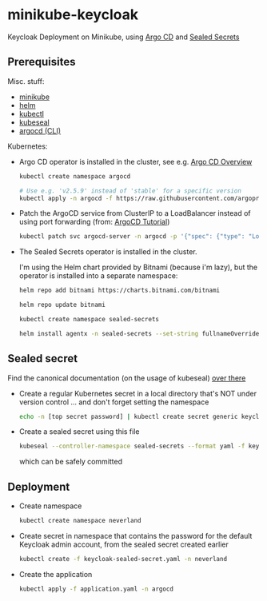 # minikube-keycloak

Keycloak Deployment on Minikube, using [Argo CD](https://argoproj.github.io/cd/) and [Sealed Secrets](https://github.com/bitnami-labs/sealed-secrets)

## Prerequisites

Misc. stuff:
- [minikube](https://minikube.sigs.k8s.io/docs/)
- [helm](https://helm.sh/)
- [kubectl](https://kubernetes.io/de/docs/tasks/tools/install-kubectl/)
- [kubeseal](https://github.com/bitnami-labs/sealed-secrets)
- [argocd (CLI)](https://argo-cd.readthedocs.io/en/stable/cli_installation/)

Kubernetes:
- Argo CD operator is installed in the cluster, see e.g. [Argo CD Overview](https://kubebyexample.com/learning-paths/argo-cd/argo-cd-overview)
  
  ```bash
  kubectl create namespace argocd
  ```

  ```bash
  # Use e.g. 'v2.5.9' instead of 'stable' for a specific version
  kubectl apply -n argocd -f https://raw.githubusercontent.com/argoproj/argo-cd/stable/manifests/install.yaml
  ```

- Patch the ArgoCD service from ClusterIP to a LoadBalancer instead of using port forwarding (from: [ArgoCD Tutorial](https://redhat-scholars.github.io/argocd-tutorial/argocd-tutorial/index.html))
  
  ```bash
  kubectl patch svc argocd-server -n argocd -p '{"spec": {"type": "LoadBalancer"}}'
  ```

- The Sealed Secrets operator is installed in the cluster.
  
  I'm using the Helm chart provided by Bitnami (because i'm lazy), but the operator is installed into a separate namespace:

  ```bash
  helm repo add bitnami https://charts.bitnami.com/bitnami
  ```

  ```bash
  helm repo update bitnami
  ```

  ```bash
  kubectl create namespace sealed-secrets
  ```

  ```bash
  helm install agentx -n sealed-secrets --set-string fullnameOverride=sealed-secrets-controller bitnami/sealed-secrets
  ```

## Sealed secret

Find the canonical documentation (on the usage of kubeseal) [over there](https://github.com/bitnami-labs/sealed-secrets#usage)

- Create a regular Kubernetes secret in a local directory that's NOT under version control ... and don't forget setting the namespace
  ```bash
  echo -n [top secret password] | kubectl create secret generic keycloak-secret --dry-run=client --from-file=adminPassword=/dev/stdin -o yaml -n neverland > keycloak-secret.yaml
  ```
- Create a sealed secret using this file
  ```bash
  kubeseal --controller-namespace sealed-secrets --format yaml -f keycloak-secret.yaml > keycloak-sealed-secret.yaml
  ```
  which can be safely committed


## Deployment

- Create namespace
  ```bash
  kubectl create namespace neverland
  ```
- Create secret in namespace that contains the password for the default Keycloak admin account, from the sealed secret created earlier
  ```bash
  kubectl create -f keycloak-sealed-secret.yaml -n neverland
  ```
- Create the application
  ```bash
  kubectl apply -f application.yaml -n argocd
  ```
